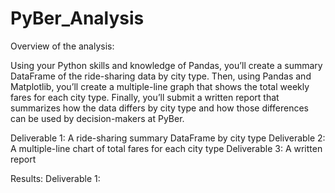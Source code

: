 # PyBer_Analysis

Overview of the analysis:

Using your Python skills and knowledge of Pandas, you’ll create a summary DataFrame of the ride-sharing data by city type. Then, using Pandas and Matplotlib, you’ll create a multiple-line graph that shows the total weekly fares for each city type. Finally, you’ll submit a written report that summarizes how the data differs by city type and how those differences can be used by decision-makers at PyBer.

Deliverable 1: A ride-sharing summary DataFrame by city type
Deliverable 2: A multiple-line chart of total fares for each city type
Deliverable 3: A written report

Results:
Deliverable 1: 